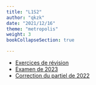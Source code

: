 ```yaml
---
title: "L1S2"
author: "qkzk"
date: "2021/12/16"
theme: "metropolis"
weight: 3 
bookCollapseSection: true

---
```


* [Exercices de révision](./revisions.pdf)
* [Examen de 2023](./L1S1_examen_2022.pdf)
* [Correction du partiel de 2022](./2022_ds1_correction.pdf)


